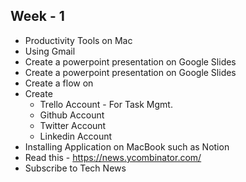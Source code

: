 ## Week - 1 

- Productivity Tools on Mac
- Using Gmail
- Create a powerpoint presentation on Google Slides
- Create a powerpoint presentation on Google Slides
- Create a flow on 
- Create
  - Trello Account - For Task Mgmt.
  - Github Account
  - Twitter Account
  - Linkedin Account
- Installing Application on MacBook such as Notion
- Read this - https://news.ycombinator.com/
- Subscribe to Tech News

